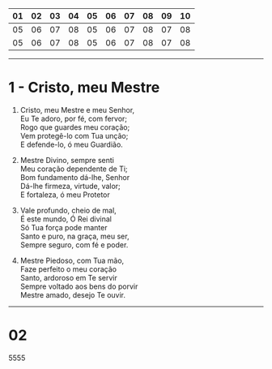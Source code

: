 
| 01 | 02 | 03 | 04 | 05 | 06 | 07 | 08 | 09 | 10 |
| -- | -- | -- | -- | -- | -- | -- | -- | -- | -- |
| 05 | 06 | 07 | 08 | 05 | 06 | 07 | 08 | 07 | 08 |
| 05 | 06 | 07 | 08 | 05 | 06 | 07 | 08 | 07 | 08 |



 ---

 <div id='001'/> 

 # 1 - Cristo, meu Mestre

1. Cristo, meu Mestre e meu Senhor,  
Eu Te adoro, por fé, com fervor;  
Rogo que guardes meu coração;  
Vem protegê-lo com Tua unção;  
E defende-lo, ó meu Guardião.  

2. Mestre Divino, sempre senti  
Meu coração dependente de Ti;  
Bom fundamento dá-lhe, Senhor  
Dá-lhe firmeza, virtude, valor;  
E fortaleza, ó meu Protetor  

3. Vale profundo, cheio de mal,  
É este mundo, Ó Rei divinal  
Só Tua força pode manter  
Santo e puro, na graça, meu ser,  
Sempre seguro, com fé e poder.  

4. Mestre Piedoso, com Tua mão,  
Faze perfeito o meu coração  
Santo, ardoroso em Te servir  
Sempre voltado aos bens do porvir  
Mestre amado, desejo Te ouvir.  
---

<div id='002'/> 

# 02
5555